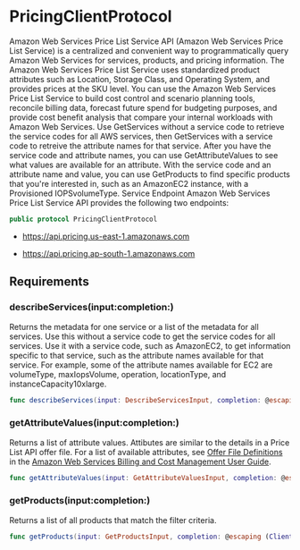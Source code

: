 # PricingClientProtocol

Amazon Web Services Price List Service API (Amazon Web Services Price List Service) is a centralized and convenient way to programmatically query Amazon Web Services for services, products, and pricing information. The Amazon Web Services Price List Service uses standardized product attributes such as Location, Storage Class, and Operating System, and provides prices at the SKU level. You can use the Amazon Web Services Price List Service to build cost control and scenario planning tools, reconcile billing data, forecast future spend for budgeting purposes, and provide cost benefit analysis that compare your internal workloads with Amazon Web Services. Use GetServices without a service code to retrieve the service codes for all AWS services, then GetServices with a service code to retreive the attribute names for that service. After you have the service code and attribute names, you can use GetAttributeValues to see what values are available for an attribute. With the service code and an attribute name and value, you can use GetProducts to find specific products that you're interested in, such as an AmazonEC2 instance, with a Provisioned IOPSvolumeType. Service Endpoint Amazon Web Services Price List Service API provides the following two endpoints:

``` swift
public protocol PricingClientProtocol 
```

  - https://api.pricing.us-east-1.amazonaws.com

  - https://api.pricing.ap-south-1.amazonaws.com

## Requirements

### describeServices(input:completion:)

Returns the metadata for one service or a list of the metadata for all services. Use this without a service code to get the service codes for all services. Use it with a service code, such as AmazonEC2, to get information specific to that service, such as the attribute names available for that service. For example, some of the attribute names available for EC2 are volumeType, maxIopsVolume, operation, locationType, and instanceCapacity10xlarge.

``` swift
func describeServices(input: DescribeServicesInput, completion: @escaping (ClientRuntime.SdkResult<DescribeServicesOutputResponse, DescribeServicesOutputError>) -> Void)
```

### getAttributeValues(input:completion:)

Returns a list of attribute values. Attibutes are similar to the details in a Price List API offer file. For a list of available attributes, see [Offer File Definitions](https://docs.aws.amazon.com/awsaccountbilling/latest/aboutv2/reading-an-offer.html#pps-defs) in the [Amazon Web Services Billing and Cost Management User Guide](https://docs.aws.amazon.com/awsaccountbilling/latest/aboutv2/billing-what-is.html).

``` swift
func getAttributeValues(input: GetAttributeValuesInput, completion: @escaping (ClientRuntime.SdkResult<GetAttributeValuesOutputResponse, GetAttributeValuesOutputError>) -> Void)
```

### getProducts(input:completion:)

Returns a list of all products that match the filter criteria.

``` swift
func getProducts(input: GetProductsInput, completion: @escaping (ClientRuntime.SdkResult<GetProductsOutputResponse, GetProductsOutputError>) -> Void)
```
